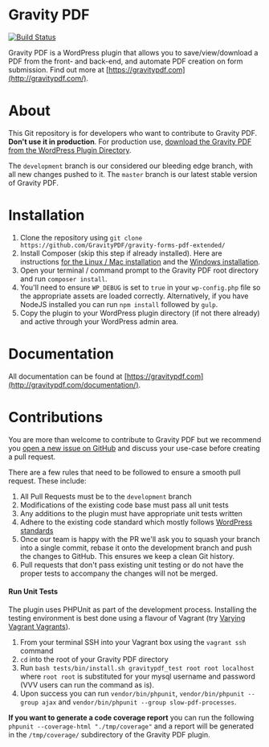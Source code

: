 Gravity PDF
==========================

[![Build Status](https://travis-ci.org/GravityPDF/gravity-forms-pdf-extended.svg?branch=beta)](https://travis-ci.org/GravityPDF/gravity-forms-pdf-extended)

Gravity PDF is a WordPress plugin that allows you to save/view/download a PDF from the front- and back-end, and automate PDF creation on form submission. Find out more at [https://gravitypdf.com](http://gravitypdf.com/).

# About

This Git repository is for developers who want to contribute to Gravity PDF. **Don't use it in production**. For production use, [download the Gravity PDF from the WordPress Plugin Directory](https://wordpress.org/plugins/gravity-forms-pdf-extended/).

The `development` branch is our considered our bleeding edge branch, with all new changes pushed to it. The `master` branch is our latest stable version of Gravity PDF.

# Installation

1. Clone the repository using `git clone https://github.com/GravityPDF/gravity-forms-pdf-extended/`
1. Install Composer (skip this step if already installed). Here are instructions [for the Linux / Mac installation](https://getcomposer.org/doc/00-intro.md#installation-linux-unix-osx) and the [Windows installation](https://getcomposer.org/doc/00-intro.md#installation-windows).
1. Open your terminal / command prompt to the Gravity PDF root directory and run `composer install`.
1. You'll need to ensure `WP_DEBUG` is set to `true` in your `wp-config.php` file so the appropriate assets are loaded correctly. Alternatively, if you have NodeJS installed you can run `npm install` followed by `gulp`.
1. Copy the plugin to your WordPress plugin directory (if not there already) and active through your WordPress admin area.

# Documentation

All documentation can be found at [https://gravitypdf.com](http://gravitypdf.com/documentation/).

# Contributions

You are more than welcome to contribute to Gravity PDF but we recommend you [open a new issue on GitHub](https://github.com/GravityPDF/gravity-pdf/issues) and discuss your use-case before creating a pull request.

There are a few rules that need to be followed to ensure a smooth pull request. These include:

1. All Pull Requests must be to the `development` branch
1. Modifications of the existing code base must pass all unit tests
1. Any additions to the plugin must have appropriate unit tests written
1. Adhere to the existing code standard which mostly follows [WordPress standards](https://make.wordpress.org/core/handbook/best-practices/coding-standards/php/)
1. Once our team is happy with the PR we'll ask you to squash your branch into a single commit, rebase it onto the development branch and push the changes to GitHub. This ensures we keep a clean Git history.
1. Pull requests that don't pass existing unit testing or do not have the proper tests to accompany the changes will not be merged.

#### Run Unit Tests

The plugin uses PHPUnit as part of the development process. Installing the testing environment is best done using a flavour of Vagrant (try [Varying Vagrant Vagrants](https://github.com/Varying-Vagrant-Vagrants/VVV)).

1. From your terminal SSH into your Vagrant box using the `vagrant ssh` command
2. `cd` into the root of your Gravity PDF directory
3. Run `bash tests/bin/install.sh gravitypdf_test root root localhost` where `root root` is substituted for your mysql username and password (VVV users can run the command as is).
4. Upon success you can run `vendor/bin/phpunit`, `vendor/bin/phpunit --group ajax` and `vendor/bin/phpunit --group slow-pdf-processes`.

__If you want to generate a code coverage report__ you can run the following `phpunit --coverage-html "./tmp/coverage"` and a report will be generated in the `/tmp/coverage/` subdirectory of the Gravity PDF plugin.
